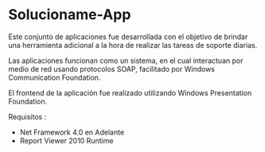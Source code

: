 # Solucioname-App
Este conjunto de aplicaciones fue desarrollada con el objetivo de brindar una herramienta adicional a la hora de realizar las tareas de soporte diarias.

Las aplicaciones funcionan como un sistema, en el cual interactuan por medio de red usando protocolos SOAP, facilitado por Windows Communication Foundation.

El frontend de la aplicación fue realizado utilizando Windows Presentation Foundation.

Requisitos :
- Net Framework 4.0 en Adelante
- Report Viewer 2010 Runtime

